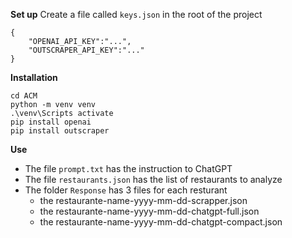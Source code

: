**Set up** 
Create a file called `keys.json` in the root of the project

	{
		"OPENAI_API_KEY":"...",
		"OUTSCRAPER_API_KEY":"..."
	}

**Installation**

    cd ACM
    python -m venv venv
    .\venv\Scripts activate
    pip install openai
    pip install outscraper

**Use**

* The file `prompt.txt` has the instruction to ChatGPT
* The file `restaurants.json` has the list of restaurants to analyze
* The folder `Response` has 3 files for each resturant
    * the restaurante-name-yyyy-mm-dd-scrapper.json
    * the restaurante-name-yyyy-mm-dd-chatgpt-full.json
    * the restaurante-name-yyyy-mm-dd-chatgpt-compact.json
